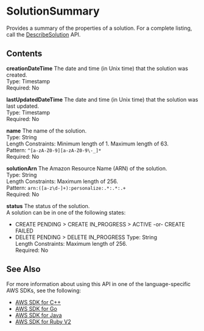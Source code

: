 # SolutionSummary<a name="API_SolutionSummary"></a>

Provides a summary of the properties of a solution\. For a complete listing, call the [DescribeSolution](API_DescribeSolution.md) API\.

## Contents<a name="API_SolutionSummary_Contents"></a>

 **creationDateTime**   <a name="personalize-Type-SolutionSummary-creationDateTime"></a>
The date and time \(in Unix time\) that the solution was created\.  
Type: Timestamp  
Required: No

 **lastUpdatedDateTime**   <a name="personalize-Type-SolutionSummary-lastUpdatedDateTime"></a>
The date and time \(in Unix time\) that the solution was last updated\.  
Type: Timestamp  
Required: No

 **name**   <a name="personalize-Type-SolutionSummary-name"></a>
The name of the solution\.  
Type: String  
Length Constraints: Minimum length of 1\. Maximum length of 63\.  
Pattern: `^[a-zA-Z0-9][a-zA-Z0-9\-_]*`   
Required: No

 **solutionArn**   <a name="personalize-Type-SolutionSummary-solutionArn"></a>
The Amazon Resource Name \(ARN\) of the solution\.  
Type: String  
Length Constraints: Maximum length of 256\.  
Pattern: `arn:([a-z\d-]+):personalize:.*:.*:.+`   
Required: No

 **status**   <a name="personalize-Type-SolutionSummary-status"></a>
The status of the solution\.  
A solution can be in one of the following states:  
+ CREATE PENDING > CREATE IN\_PROGRESS > ACTIVE \-or\- CREATE FAILED
+ DELETE PENDING > DELETE IN\_PROGRESS
Type: String  
Length Constraints: Maximum length of 256\.  
Required: No

## See Also<a name="API_SolutionSummary_SeeAlso"></a>

For more information about using this API in one of the language\-specific AWS SDKs, see the following:
+  [AWS SDK for C\+\+](https://docs.aws.amazon.com/goto/SdkForCpp/personalize-2018-05-22/SolutionSummary) 
+  [AWS SDK for Go](https://docs.aws.amazon.com/goto/SdkForGoV1/personalize-2018-05-22/SolutionSummary) 
+  [AWS SDK for Java](https://docs.aws.amazon.com/goto/SdkForJava/personalize-2018-05-22/SolutionSummary) 
+  [AWS SDK for Ruby V2](https://docs.aws.amazon.com/goto/SdkForRubyV2/personalize-2018-05-22/SolutionSummary) 